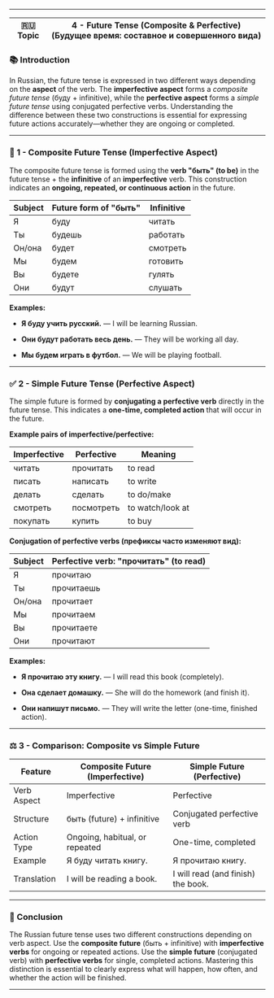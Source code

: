 
---

|🇷🇺 Topic|4 - Future Tense (Composite & Perfective) (Будущее время: составное и совершенного вида)|
|---|---|

### 📚 Introduction

In Russian, the future tense is expressed in two different ways depending on the **aspect** of the verb. The **imperfective aspect** forms a _composite future tense_ (буду + infinitive), while the **perfective aspect** forms a _simple future tense_ using conjugated perfective verbs. Understanding the difference between these two constructions is essential for expressing future actions accurately—whether they are ongoing or completed.

---

### 🧩 1 - Composite Future Tense (Imperfective Aspect)

The composite future tense is formed using the **verb "быть" (to be)** in the future tense + the **infinitive** of an **imperfective** verb. This construction indicates an **ongoing, repeated, or continuous action** in the future.

|Subject|Future form of "быть"|Infinitive|
|---|---|---|
|Я|буду|читать|
|Ты|будешь|работать|
|Он/она|будет|смотреть|
|Мы|будем|готовить|
|Вы|будете|гулять|
|Они|будут|слушать|

**Examples:**

- **Я буду учить русский.** — I will be learning Russian.
    
- **Они будут работать весь день.** — They will be working all day.
    
- **Мы будем играть в футбол.** — We will be playing football.
    

---

### ✅ 2 - Simple Future Tense (Perfective Aspect)

The simple future is formed by **conjugating a perfective verb** directly in the future tense. This indicates a **one-time, completed action** that will occur in the future.

**Example pairs of imperfective/perfective:**

|Imperfective|Perfective|Meaning|
|---|---|---|
|читать|прочитать|to read|
|писать|написать|to write|
|делать|сделать|to do/make|
|смотреть|посмотреть|to watch/look at|
|покупать|купить|to buy|

**Conjugation of perfective verbs (префиксы часто изменяют вид):**

|Subject|Perfective verb: "прочитать" (to read)|
|---|---|
|Я|прочитаю|
|Ты|прочитаешь|
|Он/она|прочитает|
|Мы|прочитаем|
|Вы|прочитаете|
|Они|прочитают|

**Examples:**

- **Я прочитаю эту книгу.** — I will read this book (completely).
    
- **Она сделает домашку.** — She will do the homework (and finish it).
    
- **Они напишут письмо.** — They will write the letter (one-time, finished action).
    

---

### ⚖️ 3 - Comparison: Composite vs Simple Future

|Feature|Composite Future (Imperfective)|Simple Future (Perfective)|
|---|---|---|
|Verb Aspect|Imperfective|Perfective|
|Structure|быть (future) + infinitive|Conjugated perfective verb|
|Action Type|Ongoing, habitual, or repeated|One-time, completed|
|Example|Я буду читать книгу.|Я прочитаю книгу.|
|Translation|I will be reading a book.|I will read (and finish) the book.|

---

### 🎯 Conclusion

The Russian future tense uses two different constructions depending on verb aspect. Use the **composite future** (быть + infinitive) with **imperfective verbs** for ongoing or repeated actions. Use the **simple future** (conjugated verb) with **perfective verbs** for single, completed actions. Mastering this distinction is essential to clearly express what will happen, how often, and whether the action will be finished.

---
